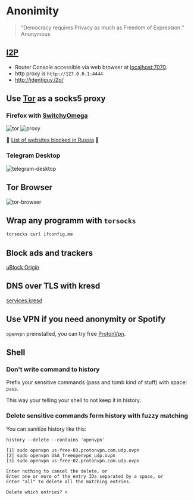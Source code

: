# Anonimity

> “Democracy requires Privacy as much as Freedom of Expression.” Anonymous

## [I2P](https://geti2p.net/en/about/intro)

* Router Console accessible via web browser at [localhost:7070](http://localhost:7070).
* http proxy is `http://127.0.0.1:4444`
* http://identiguy.i2p/

## Use [Tor](https://github.com/ajvb/awesome-tor) as a socks5 proxy

### Firefox with [SwitchyOmega](https://addons.mozilla.org/en-US/firefox/addon/switchyomega/)

![tor](https://i.imgur.com/OeUgl6W.png)
![proxy](https://i.imgur.com/7PEcbNm.png)

💩 [List of websites blocked in Russia](https://en.wikipedia.org/wiki/List_of_websites_blocked_in_Russia) 💩

### Telegram Desktop

![telegram-desktop](https://i.imgur.com/fJ82MBK.png)

## Tor Browser

![tor-browser](https://i.imgur.com/QnBy41v.png)

## Wrap any programm with `torsocks`

```sh
torsocks curl ifconfig.me
```

## Block ads and trackers

[uBlock Origin](https://addons.mozilla.org/en-US/firefox/addon/ublock-origin/)

## DNS over TLS with kresd

[services.kresd](https://github.com/ksevelyar/dotfiles/blob/42b8264d1b259c99f887be38224f3ae0a62448c5/modules/net/firewall-desktop.nix#L4-L14)

## Use VPN if you need anonymity or Spotify

`openvpn` preinstalled, you can try free [ProtonVpn](https://protonvpn.com/).

## Shell

### Don't write command to history

Prefix your sensitive commands (pass and tomb kind of stuff) with space: ` pass`.

This way your telling your shell to not keep it in history.

### Delete sensitive commands form history with fuzzy matching

You can sanitize history like this:

```fish
history --delete --contains 'openvpn'

[1] sudo openvpn us-free-03.protonvpn.com.udp.ovpn
[2] sudo openvpn USA_freeopenvpn_udp.ovpn
[3] sudo openvpn us-free-02.protonvpn.com.udp.ovpn

Enter nothing to cancel the delete, or
Enter one or more of the entry IDs separated by a space, or
Enter "all" to delete all the matching entries.

Delete which entries? >
```
